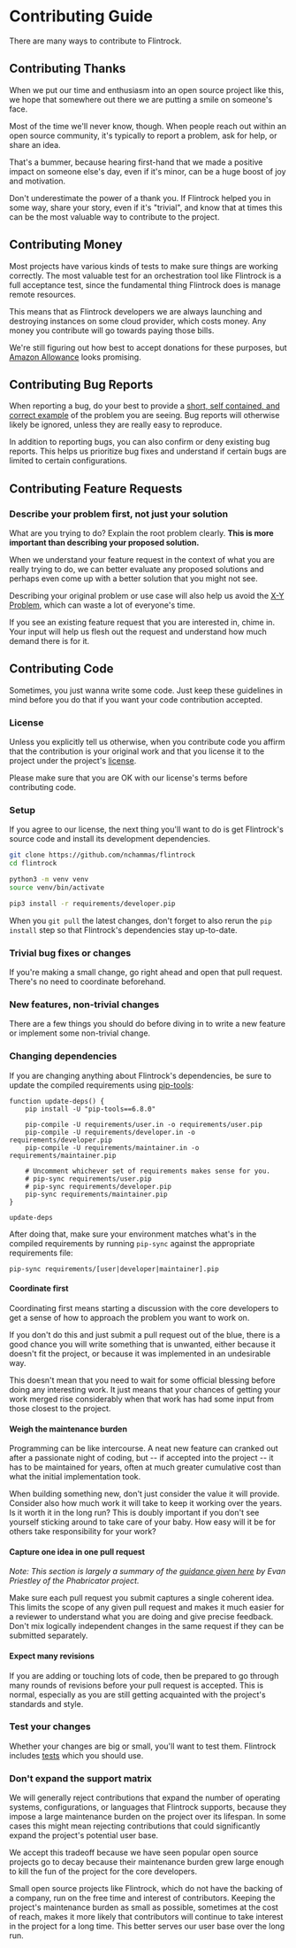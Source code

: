 # Contributing Guide

There are many ways to contribute to Flintrock.

## Contributing Thanks

When we put our time and enthusiasm into an open source project like this, we hope that somewhere out there we are putting a smile on someone's face.

Most of the time we'll never know, though. When people reach out within an open source community, it's typically to report a problem, ask for help, or share an idea.

That's a bummer, because hearing first-hand that we made a positive impact on someone else's day, even if it's minor, can be a huge boost of joy and motivation.

Don't underestimate the power of a thank you. If Flintrock helped you in some way, share your story, even if it's "trivial", and know that at times this can be the most valuable way to contribute to the project.


## Contributing Money

Most projects have various kinds of tests to make sure things are working correctly. The most valuable test for an orchestration tool like Flintrock is a full acceptance test, since the fundamental thing Flintrock does is manage remote resources.

This means that as Flintrock developers we are always launching and destroying instances on some cloud provider, which costs money. Any money you contribute will go towards paying those bills.

We're still figuring out how best to accept donations for these purposes, but [Amazon Allowance](http://www.amazon.com/b?ie=UTF8&node=11453461011) looks promising.


## Contributing Bug Reports

When reporting a bug, do your best to provide a [short, self contained, and correct example](http://sscce.org/) of the problem you are seeing. Bug reports will otherwise likely be ignored, unless they are really easy to reproduce.

In addition to reporting bugs, you can also confirm or deny existing bug reports. This helps us prioritize bug fixes and understand if certain bugs are limited to certain configurations.


## Contributing Feature Requests

### Describe your problem first, not just your solution

What are you trying to do? Explain the root problem clearly. **This is more important than describing your proposed solution.**

When we understand your feature request in the context of what you are really trying to do, we can better evaluate any proposed solutions and perhaps even come up with a better solution that you might not see.

Describing your original problem or use case will also help us avoid the [X-Y Problem](http://mywiki.wooledge.org/XyProblem), which can waste a lot of everyone's time.

If you see an existing feature request that you are interested in, chime in. Your input will help us flesh out the request and understand how much demand there is for it.


## Contributing Code

Sometimes, you just wanna write some code. Just keep these guidelines in mind before you do that if you want your code contribution accepted.

### License

Unless you explicitly tell us otherwise, when you contribute code you affirm that the contribution is your original work and that you license it to the project under the project's [license](LICENSE).

Please make sure that you are OK with our license's terms before contributing code.

### Setup

If you agree to our license, the next thing you'll want to do is get Flintrock's source code and install its development dependencies.

```sh
git clone https://github.com/nchammas/flintrock
cd flintrock

python3 -m venv venv
source venv/bin/activate

pip3 install -r requirements/developer.pip
```

When you `git pull` the latest changes, don't forget to also rerun the `pip install` step so that Flintrock's dependencies stay up-to-date.

### Trivial bug fixes or changes

If you're making a small change, go right ahead and open that pull request. There's no need to coordinate beforehand.

### New features, non-trivial changes

There are a few things you should do before diving in to write a new feature or implement some non-trivial change.

### Changing dependencies

If you are changing anything about Flintrock's dependencies, be sure to update the compiled requirements using [pip-tools]:

```shell
function update-deps() {
    pip install -U "pip-tools==6.8.0"

    pip-compile -U requirements/user.in -o requirements/user.pip
    pip-compile -U requirements/developer.in -o requirements/developer.pip
    pip-compile -U requirements/maintainer.in -o requirements/maintainer.pip

    # Uncomment whichever set of requirements makes sense for you.
    # pip-sync requirements/user.pip
    # pip-sync requirements/developer.pip
    pip-sync requirements/maintainer.pip
}

update-deps
```

After doing that, make sure your environment matches what's in the compiled requirements by running `pip-sync` against the appropriate requirements file:

```
pip-sync requirements/[user|developer|maintainer].pip
```

[pip-tools]: https://github.com/jazzband/pip-tools

#### Coordinate first

Coordinating first means starting a discussion with the core developers to get a sense of how to approach the problem you want to work on.

If you don't do this and just submit a pull request out of the blue, there is a good chance you will write something that is unwanted, either because it doesn't fit the project, or because it was implemented in an undesirable way.

This doesn't mean that you need to wait for some official blessing before doing any interesting work. It just means that your chances of getting your work merged rise considerably when that work has had some input from those closest to the project.

#### Weigh the maintenance burden

Programming can be like intercourse. A neat new feature can cranked out after a passionate night of coding, but -- if accepted into the project -- it has to be maintained for years, often at much greater cumulative cost than what the initial implementation took.

When building something new, don't just consider the value it will provide. Consider also how much work it will take to keep it working over the years. Is it worth it in the long run? This is doubly important if you don't see yourself sticking around to take care of your baby. How easy will it be for others take responsibility for your work?

#### Capture one idea in one pull request

*Note: This section is largely a summary of the [guidance given here](https://secure.phabricator.com/book/phabflavor/article/recommendations_on_revision_control/) by Evan Priestley of the Phabricator project.*

Make sure each pull request you submit captures a single coherent idea. This limits the scope of any given pull request and makes it much easier for a reviewer to understand what you are doing and give precise feedback. Don't mix logically independent changes in the same request if they can be submitted separately.

#### Expect many revisions

If you are adding or touching lots of code, then be prepared to go through many rounds of revisions before your pull request is accepted. This is normal, especially as you are still getting acquainted with the project's standards and style.

### Test your changes

Whether your changes are big or small, you'll want to test them. Flintrock includes [tests](./tests/) which you should use.

### Don't expand the support matrix

We will generally reject contributions that expand the number of operating systems, configurations, or languages that Flintrock supports, because they impose a large maintenance burden on the project over its lifespan. In some cases this might mean rejecting contributions that could significantly expand the project's potential user base.

We accept this tradeoff because we have seen popular open source projects go to decay because their maintenance burden grew large enough to kill the fun of the project for the core developers.

Small open source projects like Flintrock, which do not have the backing of a company, run on the free time and interest of contributors. Keeping the project's maintenance burden as small as possible, sometimes at the cost of reach, makes it more likely that contributors will continue to take interest in the project for a long time. This better serves our user base over the long run.
